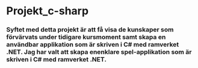# Projekt_c-sharp
### Syftet med detta projekt är att få visa de kunskaper som förvärvats under tidigare kursmoment samt skapa en användbar applikation som är skriven i C# med ramverket .NET. Jag har valt att skapa enenklare spel-applikation som är skriven i C# med ramverket .NET.
